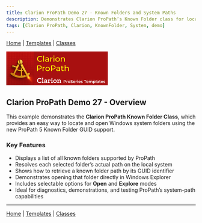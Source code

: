 ```yaml
---
title: Clarion ProPath Demo 27 - Known Folders and System Paths
description: Demonstrates Clarion ProPath’s Known Folder class for locating and opening Windows system folders.
tags: [Clarion ProPath, Clarion, KnownFolder, System, demo]
---
```


[Home](../index.md) | [Templates](../templates/index.md) | [Classes](../classes/index.md)

[![ProPath logo](../assets/images/ProPath270x90.png)](https://www.clarionproseries.com/html/propath.html)

## Clarion ProPath Demo 27 - Overview

This example demonstrates the **Clarion ProPath Known Folder Class**, which provides an easy way to locate and open Windows system folders using the new ProPath 5 Known Folder GUID support.

### Key Features

- Displays a list of all known folders supported by ProPath  
- Resolves each selected folder’s actual path on the local system  
- Shows how to retrieve a known folder path by its GUID identifier  
- Demonstrates opening that folder directly in Windows Explorer  
- Includes selectable options for **Open** and **Explore** modes  
- Ideal for diagnostics, demonstrations, and testing ProPath’s system-path capabilities  

---

[Home](../index.md) | [Templates](../templates/index.md) | [Classes](../classes/index.md)
